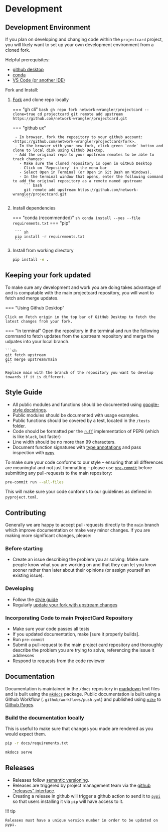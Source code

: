 # Development

## Development Environment

If you plan on developing and changing code within the `projectcard` project, you will likely want to set up your own development environment from a cloned fork.

Helpful prerequisites:

- [github desktop](https://github.com/apps/desktop)
- [conda](https://conda.io/projects/conda/en/latest/user-guide/install/index.html#regular-installation)
- [VS Code (or another IDE)](https://code.visualstudio.com/)

Fork and Install:

1. [Fork](https://github.com/network-wrangler/projectcard/fork) and clone repo locally

    === "gh cli"
        ``` bash
        gh repo fork network-wrangler/projectcard --clone=true
        cd projectcard
        git remote add upstream https://github.com/network-wrangler/projectcard.git
        ```

    === "github ux"

        - In browser, fork the repository to your github account: <https://github.com/network-wrangler/projectcard/fork>. 
        - In the browser with your new fork, click green `code` botton and clone to local disk using Github Desktop.
        - Add the original repo to your upstream remotes to be able to track changes:
          - Make sure the cloned repository is open in GitHub Desktop
          - Click on `Repository` in the menu bar
          - Select Open in Terminal (or Open in Git Bash on Windows).
          - In the terminal window that opens, enter the following command to add the original repository as a remote named upstream: 
            ``` bash
            git remote add upstream https://github.com/network-wrangler/projectcard.git
            ```

2. Install dependencies

    === "conda (recommended)"
        ``` sh
        conda install --yes --file requirements.txt
        ```
    === "pip"

        ``` sh
        pip install -r requirements.txt
        ```

3. Install from working directory

    ``` sh
    pip install -e .
    ```

## Keeping your fork updated

To make sure any development and work you are doing takes advantage of and is compatable with the main projectcard repository, you will want to fetch and merge updates.

=== "Using Github Desktop"

    Click on Fetch origin in the top bar of GitHub Desktop to fetch the latest changes from your fork.

=== "In terminal"
    Open the repository in the terminal and run the following command to fetch updates from the upstream repository and merge the udpates into your local branch.

    ```sh
    git fetch upstream
    git merge upstream/main
    ```

    Replace main with the branch of the repository you want to develop towards if it is different.

## Style Guide

- All public modules and functions should be documented using [google-style docstrings](https://www.sphinx-doc.org/en/master/usage/extensions/example_google.html).
- Public modules should be documented with usage examples.
- Public functions should be covered by a test, located in the `/tests` folder.
- Code should be formatted per the [`ruff`](https://docs.astral.sh/ruff/) implementation of PEP8 (which is like `black`, but faster)
- Line width should be no more than 99 characters.
- Document function signatures with [type annotations](https://mypy.readthedocs.io/en/stable/cheat_sheet_py3.html#) and pass inspection with [`mypy`](https://mypy.readthedocs.io/)

To make sure your code conforms to our style – ensuring that all differences are meaningful and not just fommatting – please use [`pre-commit`](https://pre-commit.com/) before submitting any pull-requests to the main repository:

``` sh
pre-commit run --all-files
```

This will make sure your code conforms to our guidelines as defined in `pyproject.toml`.

## Contributing

Generally we are happy to accept pull-requests directly to the `main` branch which improve documentation or make very minor changes.  If you are making more significant changes, please:

### Before starting

- Create an issue describing the problem you ar solving: Make sure people know what you are working on and that they can let you know sooner rather than later about their opinions (or assign yourself an existing issue).

### Developing

- Follow the [style guide](#style-guide)
- Regularly [update your fork with upstream changes](#keeping-your-fork-updated)

### Incorporating Code to main ProjectCard Repository

- Make sure your code passes all tests
- If you updated documentation, make [sure it properly builds].
- Run `pre-commit`
- Submit a pull-request to the main project card repository and thoroughly describe the problem you are trying to solve, referencing the issue it addresses
- Respond to requests from the code reviewer

## Documentation

Documentation is maintained in the `/docs` repository in [markdown](https://www.markdownguide.org/) text files and is built using the [`mkdocs`](https://www.mkdocs.org/) package.  Public documentation is built using a Github Workflow (`.github/workflows/push.yml`) and published using [`mike`](https://squidfunk.github.io/mkdocs-material/setup/setting-up-versioning/) to [Github Pages](https://pages.github.com/).

### Build the documentation locally

This is useful to make sure that changes you made are rendered as you would expect them.

```sh title="install documentation dependencies"
pip -r docs/requirements.txt
```

```sh title="building documentation locally"
mkdocs serve
```

## Releases

- Releases follow [semantic versioning](https://semver.org/).
- Releases are triggered by project management team via the [github "releases" interface](https://docs.github.com/en/repositories/releasing-projects-on-github/about-releases).  
- Creating a release in github will trigger a github action to send it to [`pypi`](https://pypi.org) so that users installing it via `pip` will have access to it.

!!! tip

    Releases must have a unique version number in order to be updated on pypi.
